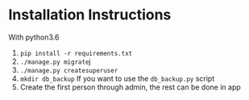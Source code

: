 # Installation Instructions

With python3.6
1. `pip install -r requirements.txt`
2. `./manage.py migrate`j
3. `./manage.py createsuperuser`
4. `mkdir db_backup` If you want to use the `db_backup.py` script
5. Create the first person through admin, the rest can be done in app
